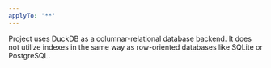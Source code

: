 ```yaml
---
applyTo: '**'
---
```

Project uses DuckDB as a columnar-relational database backend. It does not utilize indexes in the same way as row-oriented databases like SQLite or PostgreSQL.
